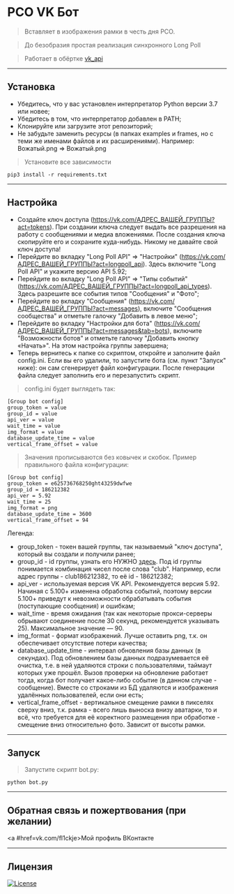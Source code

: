 РСО VK Бот
========================================================================================================================================

> Вставляет в изображения рамки в честь дня РСО.

> До безобразия простая реализация синхронного Long Poll

> Работает в обёртке [vk_api](https://github.com/python273/vk_api)

---

## Установка

- Убедитесь, что у вас установлен интерпретатор Python версии 3.7 или новее;
- Убедитесь в том, что интерпретатор добавлен в PATH;
- Клонируйте или загрузите этот репозиторий;
- Не забудьте заменить ресурсы (в папках examples и frames, но с теми же именами файлов и их расширениями). Например: Вожатый.png => Вожатый.png

> Установите все зависимости

```
pip3 install -r requirements.txt
```

---

## Настройка

- Создайте ключ доступа (https://vk.com/АДРЕС_ВАШЕЙ_ГРУППЫ?act=tokens). При создании ключа следует выдать все разрешения на работу с сообщениями и медиа вложениями. После создания ключа скопируйте его и сохраните куда-нибудь. Никому не давайте свой ключ доступа! 
- Перейдите во вкладку "Long Poll API" => "Настройки" (https://vk.com/АДРЕС_ВАШЕЙ_ГРУППЫ?act=longpoll_api). Здесь включите "Long Poll API" и укажите версию API 5.92;
- Перейдите во вкладку "Long Poll API" => "Типы событий" (https://vk.com/АДРЕС_ВАШЕЙ_ГРУППЫ?act=longpoll_api_types). Здесь разрешите все события типов "Сообщения" и "Фото";
- Перейдите во вкладку "Сообщения" (https://vk.com/АДРЕС_ВАШЕЙ_ГРУППЫ?act=messages), включите "Сообщения сообщества" и отметьте галочку "Добавить в левое меню";
- Перейдите во вкладку "Настройки для бота" (https://vk.com/АДРЕС_ВАШЕЙ_ГРУППЫ?act=messages&tab=bots), включите "Возможности ботов" и отметьте галочку "Добавить кнопку «Начать»". На этом настройка группы завершена;
- Теперь вернитесь к папке со скриптом, откройте и заполните файл config.ini. Если вы его удалили, то запустите бота (см. пункт "Запуск" ниже): он сам сгенерирует файл конфигурации. После генерации файла следует заполнить его и перезапустить скрипт.

> config.ini будет выглядеть так:

```
[Group bot config]
group_token = value
group_id = value
api_ver = value
wait_time = value
img_format = value
database_update_time = value
vertical_frame_offset = value
```

>Значения прописываются без ковычек и скобок.
>Пример правильного файла конфигурации:

```
[Group bot config]
group_token = e625736768250ght43259dwfwe
group_id = 186212382
api_ver = 5.92
wait_time = 25
img_format = png
database_update_time = 3600
vertical_frame_offset = 94
```

Легенда:
- group_token - токен вашей группы, так называемый "ключ доступа", который вы создали и получили ранее;
- group_id - id группы, узнать его НУЖНО [здесь](http://regvk.com/id). Под id группы понимается комбинация чисел после слова "club". Например, если адрес группы - club186212382, то её id - 186212382;
- api_ver - используемая версия VK API. Рекомендуется версия 5.92. Начиная с 5.100+ изменена обработка событий, поэтому версии 5.100+ приведут к невозможности обрабатывать события (поступающие сообщения) и ошибкам;
- wait_time - время ожидания (так как некоторые прокси-серверы обрывают соединение после 30 секунд, рекомендуется указывать 25). Максимальное значение — 90.
- img_format - формат изображений. Лучше оставить png, т.к. он обеспечивает отсутствие потери качества;
- database_update_time - интервал обновления базы данных (в секундах). Под обновлением базы данных подразумевается её очистка, т.е. в ней удаляются строки с пользователями, таймаут которых уже прошёл. Вызов проверки на обновление работает тогда, когда бот получает какое-либо событие (в данном случае - сообщение). Вместе со строками из БД удаляются и изображения удалённых пользователей, если они есть;
- vertical_frame_offset - вертикальное смещение рамки в пикселях сверху вниз, т.к. рамка - всего лишь выноска внизу аватарки, то и всё, что требуется для её коректного размещения при обработке - смещение вниз относительно фото. Зависит от высоты рамки.

---

## Запуск

> Запустите скрипт bot.py:

```
python bot.py
```

---

## Обратная связь и пожертвования (при желании)

<a #href=vk.com/fl1ckje>Мой профиль ВКонтакте

---

## Лицензия

[![License](http://img.shields.io/:license-mit-blue.svg?style=flat-square)](http://badges.mit-license.org)
